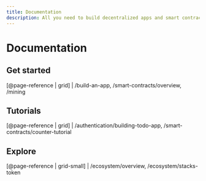 ```yaml
---
title: Documentation
description: All you need to build decentralized apps and smart contracts.
---
```


# Documentation

## Get started

[@page-reference | grid]
| /build-an-app, /smart-contracts/overview, /mining

## Tutorials

[@page-reference | grid]
| /authentication/building-todo-app, /smart-contracts/counter-tutorial

## Explore

[@page-reference | grid-small]
| /ecosystem/overview, /ecosystem/stacks-token
